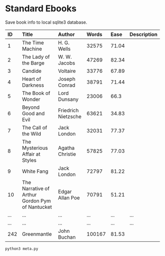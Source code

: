 # Standard Ebooks


Save book info to local sqlite3 database.

|ID|Title|Author|Words|Ease|Description|
|:-|:-|:-|:-|:-|:-|
1|The Time Machine|H. G. Wells|32575|71.04
2|The Lady of the Barge|W. W. Jacobs|47269|82.34
3|Candide|Voltaire|33776|67.89
4|Heart of Darkness|Joseph Conrad|38791|71.44
5|The Book of Wonder|Lord Dunsany|23006|66.3
6|Beyond Good and Evil|Friedrich Nietzsche|63621|34.83
7|The Call of the Wild|Jack London|32031|77.37
8|The Mysterious Affair at Styles|Agatha Christie|57825|77.03
9|White Fang|Jack London|72797|81.22
10|The Narrative of Arthur Gordon Pym of Nantucket|Edgar Allan Poe|70791|51.21
...|...|...|...|...|...
...|...|...|...|...|...
242|Greenmantle|John Buchan|100167|81.53


```sh
python3 meta.py
```
